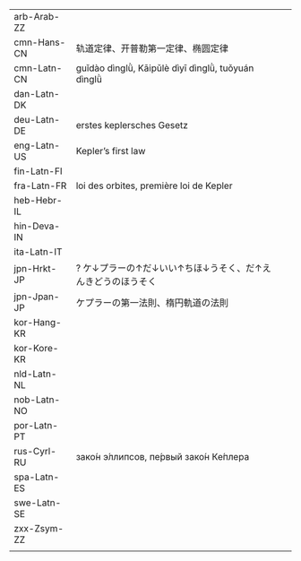 | | | |
|-|-|-|
| arb-Arab-ZZ |  |  |
| cmn-Hans-CN | 轨道定律、开普勒第一定律、椭圆定律 |  |
| cmn-Latn-CN | guǐdào dìnglǜ, Kāipǔlè dìyī dìnglǜ, tuǒyuán dìnglǜ |  |
| dan-Latn-DK |  |  |
| deu-Latn-DE | erstes keplersches Gesetz |  |
| eng-Latn-US | Kepler’s first law |  |
| fin-Latn-FI |  |  |
| fra-Latn-FR | loi des orbites, première loi de Kepler |  |
| heb-Hebr-IL |  |  |
| hin-Deva-IN |  |  |
| ita-Latn-IT |  |  |
| jpn-Hrkt-JP | ? ケ↓プラーの↑だ↓いい↑ちほ↓うそく、だ↑えんきどうのほうそく |  |
| jpn-Jpan-JP | ケプラーの第一法則、楕円軌道の法則 |  |
| kor-Hang-KR |  |  |
| kor-Kore-KR |  |  |
| nld-Latn-NL |  |  |
| nob-Latn-NO |  |  |
| por-Latn-PT |  |  |
| rus-Cyrl-RU | зако́н э́ллипсов, пе́рвый зако́н Ке́плера |  |
| spa-Latn-ES |  |  |
| swe-Latn-SE |  |  |
| zxx-Zsym-ZZ |  |  |
|  |  |  |
